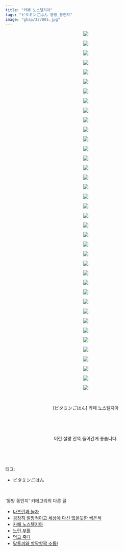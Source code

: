 ```yaml
---
title: "카페 노스텔지아"
tags: "ビタミンごはん 동방_동인지"
image: "ghap/32/001.jpg"
---
```

<div class="article">
<p style="text-align: center; clear: none; float: none;"><img src="{{ site.nasurl }}/ghap/32/001.jpg"/></p>
<p style="text-align: center; clear: none; float: none;"><img src="{{ site.nasurl }}/ghap/32/002.jpg"/></p>
<p style="text-align: center; clear: none; float: none;"><img src="{{ site.nasurl }}/ghap/32/003.jpg"/></p>
<p style="text-align: center; clear: none; float: none;"><img src="{{ site.nasurl }}/ghap/32/004.jpg"/></p>
<p style="text-align: center; clear: none; float: none;"><img src="{{ site.nasurl }}/ghap/32/005.jpg"/></p>
<p style="text-align: center; clear: none; float: none;"><img src="{{ site.nasurl }}/ghap/32/006.jpg"/></p>
<p style="text-align: center; clear: none; float: none;"><img src="{{ site.nasurl }}/ghap/32/007.jpg"/></p>
<p style="text-align: center; clear: none; float: none;"><img src="{{ site.nasurl }}/ghap/32/008.jpg"/></p>
<p style="text-align: center; clear: none; float: none;"><img src="{{ site.nasurl }}/ghap/32/009.jpg"/></p>
<p style="text-align: center; clear: none; float: none;"><img src="{{ site.nasurl }}/ghap/32/010.jpg"/></p>
<p style="text-align: center; clear: none; float: none;"><img src="{{ site.nasurl }}/ghap/32/011.jpg"/></p>
<p style="text-align: center; clear: none; float: none;"><img src="{{ site.nasurl }}/ghap/32/012.jpg"/></p>
<p style="text-align: center; clear: none; float: none;"><img src="{{ site.nasurl }}/ghap/32/013.jpg"/></p>
<p style="text-align: center; clear: none; float: none;"><img src="{{ site.nasurl }}/ghap/32/014.jpg"/></p>
<p style="text-align: center; clear: none; float: none;"><img src="{{ site.nasurl }}/ghap/32/015.jpg"/></p>
<p style="text-align: center; clear: none; float: none;"><img src="{{ site.nasurl }}/ghap/32/016.jpg"/></p>
<p style="text-align: center; clear: none; float: none;"><img src="{{ site.nasurl }}/ghap/32/017.jpg"/></p>
<p style="text-align: center; clear: none; float: none;"><img src="{{ site.nasurl }}/ghap/32/018.jpg"/></p>
<p style="text-align: center; clear: none; float: none;"><img src="{{ site.nasurl }}/ghap/32/019.jpg"/></p>
<p style="text-align: center; clear: none; float: none;"><img src="{{ site.nasurl }}/ghap/32/020.jpg"/></p>
<p style="text-align: center; clear: none; float: none;"><img src="{{ site.nasurl }}/ghap/32/021.jpg"/></p>
<p style="text-align: center; clear: none; float: none;"><img src="{{ site.nasurl }}/ghap/32/022.jpg"/></p>
<p style="text-align: center; clear: none; float: none;"><img src="{{ site.nasurl }}/ghap/32/023.jpg"/></p>
<p style="text-align: center; clear: none; float: none;"><img src="{{ site.nasurl }}/ghap/32/024.jpg"/></p>
<p style="text-align: center; clear: none; float: none;"><img src="{{ site.nasurl }}/ghap/32/025.jpg"/></p>
<p style="text-align: center; clear: none; float: none;"><img src="{{ site.nasurl }}/ghap/32/026.jpg"/></p>
<p style="text-align: center; clear: none; float: none;"><img src="{{ site.nasurl }}/ghap/32/027.jpg"/></p>
<p style="text-align: center; clear: none; float: none;"><img src="{{ site.nasurl }}/ghap/32/028.jpg"/></p>
<p style="text-align: center; clear: none; float: none;"><img src="{{ site.nasurl }}/ghap/32/029.jpg"/></p>
<p style="text-align: center; clear: none; float: none;"><img src="{{ site.nasurl }}/ghap/32/030.jpg"/></p>
<p style="text-align: center; clear: none; float: none;"><img src="{{ site.nasurl }}/ghap/32/031.jpg"/></p>
<p style="text-align: center; clear: none; float: none;"><img src="{{ site.nasurl }}/ghap/32/032.jpg"/></p>
<p style="text-align: center; clear: none; float: none;"><img src="{{ site.nasurl }}/ghap/32/033.jpg"/></p>
<p style="text-align: center; clear: none; float: none;"><img src="{{ site.nasurl }}/ghap/32/034.jpg"/></p>
<p style="text-align: center; clear: none; float: none;"><img src="{{ site.nasurl }}/ghap/32/035.jpg"/></p>
<p style="text-align: center; clear: none; float: none;"><img src="{{ site.nasurl }}/ghap/32/036.jpg"/></p>
<p style="text-align: center; clear: none; float: none;"><img src="{{ site.nasurl }}/ghap/32/037.jpg"/></p>
<p style="text-align: center; clear: none; float: none;"><img src="{{ site.nasurl }}/ghap/32/038.jpg"/></p>
<p style="text-align: center; clear: none; float: none;"><br/></p>
<p style="text-align: center; clear: none; float: none;">[ビタミンごはん] 카페 노스텔지아</p>
<p style="text-align: center; clear: none; float: none;"><br/></p>
<p style="text-align: center; clear: none; float: none;"><br/></p>
<p style="text-align: center; clear: none; float: none;">이런 설명 잔뜩 들어간게 좋습니다.</p>
<p><br/></p>
</div><br/>
<div class="tagTrail">
<p>태그: </p>
<ul>
<li>ビタミンごはん</li>
</ul>
</div><br/>
<div class="another">
<p>'동방 동인지' 카테고리의 다른 글</p>
<ul>
<li><a href="/2016-06-16-ghap_34">나즈린과 놀자</a></li>
<li><a href="/2016-06-16-ghap_33">굉장히 절망적이고 세상에 다신 없을듯한 썩은색</a></li>
<li><a href="/2016-06-16-ghap_32">카페 노스텔지아</a></li>
<li><a href="/2016-06-16-ghap_31">느린 부활</a></li>
<li><a href="/2016-06-16-ghap_30">먹고 죽다</a></li>
<li><a href="/2016-06-16-ghap_29">달토끼와 할짝할짝 소동!</a></li>
</ul>
</div><br/>
<div class="cb_module cb_fluid">
<div class="cb_wrt cb_profile">
</div><!-- commentList close -->
</div><br/>
